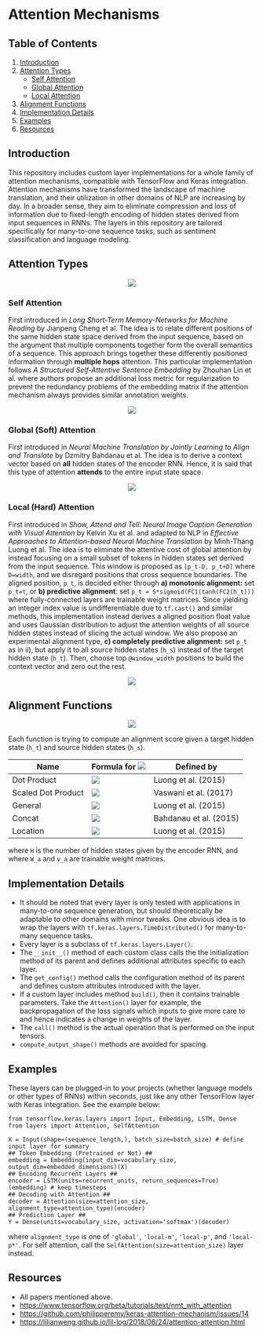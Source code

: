 # Attention Mechanisms

## Table of Contents  
1. [Introduction](#introduction)
2. [Attention Types](#attention-types)
   * [Self Attention](#self-attention)
   * [Global Attention](#global-attention)
   * [Local Attention](#local-attention)
3. [Alignment Functions](#alignment-functions)
4. [Implementation Details](#implementation-details)
5. [Examples](#examples)
6. [Resources](#resources)

## Introduction
This repository includes custom layer implementations for a whole family of attention mechanisms, compatible with TensorFlow and Keras integration. Attention mechanisms have transformed the landscape of machine translation, and their utilization in other domains of NLP are increasing by day. In a broader sense, they aim to eliminate compression and loss of information due to fixed-length encoding of hidden states derived from input sequences in RNNs. The layers in this repository are tailored specifically for many-to-one sequence tasks, such as sentiment classification and language modeling.

## Attention Types
<p align="center">
<img src="assets/attention_categories.png">
</p>

### Self Attention
First introduced in *Long Short-Term Memory-Networks for Machine Reading* by Jianpeng Cheng et al. The idea is to relate different positions of the same hidden state space derived from the input sequence, based on the argument that multiple components together form the overall semantics of a sequence. This approach brings together these differently positioned information through **multiple hops** attention. This particular implementation follows *A Structured Self-Attentive Sentence Embedding* by Zhouhan Lin et al. where authors propose an additional loss metric for regularization to prevent the redundancy problems of the embedding matrix if the attention mechanism always provides similar annotation weights.

<p align="center">
<img src="assets/self_attention.png">
</p>

### Global (Soft) Attention
First introduced in *Neural Machine Translation by Jointly Learning to Align and Translate* by Dzmitry Bahdanau et al. The idea is to derive a context vector based on **all** hidden states of the encoder RNN. Hence, it is said that this type of attention **attends** to the entire input state space.

<p align="center">
<img src="assets/global_attention.png">
</p>

### Local (Hard) Attention
First introduced in *Show, Attend and Tell: Neural Image Caption Generation with Visual Attention* by Kelvin Xu et al. and adapted to NLP in *Effective Approaches to Attention-based Neural Machine Translation* by Minh-Thang Luong et al. The idea is to  eliminate the attentive cost of global attention by instead focusing on a small subset of tokens in hidden states set derived from the input sequence. This window is proposed as ```[p_t-D, p_t+D]``` where ```D=width```, and we disregard positions that cross sequence boundaries. The aligned position, ```p_t```, is decided either through **a) monotonic alignment:** set ```p_t=t```, or **b) predictive alignment**: set ```p_t = S*sigmoid(FC1(tanh(FC2(h_t)))``` where fully-connected layers are trainable weight matrices. Since yielding an integer index value is undifferentiable due to ```tf.cast()``` and similar methods, this implementation instead derives a aligned position float value and uses Gaussian distribution to
adjust the attention weights of all source hidden states instead of slicing the actual
window. We also propose an experimental alignment type, **c) completely predictive
alignment:** set ```p_t``` as in ii), but apply it to all source hidden states (```h_s```) instead
of the target hidden state (```h_t```). Then, choose top ```@window_width``` positions to build
the context vector and zero out the rest.

<p align="center">
<img src="assets/local_attention.png">
</p>

## Alignment Functions
<p align="center">
<img src="assets/alignment_functions.png">
</p>

Each function is trying to compute an alignment score given a target hidden state (```h_t```) and source hidden states (```h_s```).

| Name | Formula for <img src="https://latex.codecogs.com/png.latex?\Large&space;score(h_t,&space;h_s)"> | Defined by |
| ------- | --- | --- |
| Dot Product | <img src="https://latex.codecogs.com/png.latex?\Large&space;h_t^\intercal&space;\cdot&space;h_s"> | Luong et al. (2015) |
| Scaled Dot Product | <img src="https://latex.codecogs.com/png.latex?\Large&space;\frac{h_t^\intercal&space;\cdot&space;h_s}{\sqrt{H}}"> | Vaswani et al. (2017) |
| General | <img src="https://latex.codecogs.com/png.latex?\Large&space;h_t^\intercal&space;\cdot&space;W_a&space;\cdot&space;h_s"> | Luong et al. (2015) |
| Concat | <img src="https://latex.codecogs.com/png.latex?\Large&space;v_a^\intercal&space;\cdot&space;\tanh(W_a[h_t:h_s])"> | Bahdanau et al. (2015) |
| Location | <img src="https://latex.codecogs.com/png.latex?\Large&space;W_a&space;\cdot&space;h_t"> | Luong et al. (2015) |

where ```H``` is the number of hidden states given by the encoder RNN, and where ```W_a``` and ```v_a``` are trainable weight matrices.


## Implementation Details
* It should be noted that every layer is only tested with applications in many-to-one sequence
generation, but should theoretically be adaptable to other domains with minor tweaks. One obvious idea is to wrap the layers with ```tf.keras.layers.TimeDistributed()``` for many-to-many sequence tasks.
* Every layer is a subclass of ```tf.keras.layers.Layer()```.
* The ```__init__()``` method of each custom class calls the the initialization method of its parent and defines additional attributes specific to each layer.
* The ```get_config()``` method calls the configuration method of its parent and defines custom attributes introduced with the layer.
* If a custom layer includes method ```build()```, then it contains trainable parameters. Take the ```Attention()``` layer for example, the backpropagation of the loss signals which inputs to give more care to and hence indicates a change in weights of the layer.
* The ```call()``` method is the actual operation that is performed on the input tensors.
* ```compute_output_shape()``` methods are avoided for spacing.

## Examples
These layers can be plugged-in to your projects (whether language models or other types of RNNs) within seconds, just like any other TensorFlow layer with Keras integration. See the example below:
```
from tensorflow.keras.layers import Input, Embedding, LSTM, Dense
from layers import Attention, SelfAttention

X = Input(shape=(sequence_length,), batch_size=batch_size) # define input layer for summary
## Token Embedding (Pretrained or Not) ##
embedding = Embedding(input_dim=vocabulary_size, output_dim=embedded_dimensions)(X)
## Encoding Recurrent Layers ##
encoder = LSTM(units=recurrent_units, return_sequences=True)(embedding) # keep timesteps
## Decoding with Attention ##
decoder = Attention(size=attention_size, alignment_type=attention_type)(encoder)
## Prediction Layer ##
Y = Dense(units=vocabulary_size, activation='softmax')(decoder)
```
where ```alignment_type``` is one of ```'global'```, ```'local-m'```, ```'local-p'```, and ```'local-p*'```. For self attention, call the ```SelfAttention(size=attention_size)``` layer instead.

## Resources
* All papers mentioned above.
* https://www.tensorflow.org/beta/tutorials/text/nmt_with_attention
* https://github.com/philipperemy/keras-attention-mechanism/issues/14
* https://lilianweng.github.io/lil-log/2018/06/24/attention-attention.html
